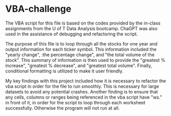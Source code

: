 # VBA-challenge
The VBA script for this file is based on the codes provided by the in-class assignments from the U of T Data Analysis bootcamp.  ChaGPT was also used in the assistance of debugging and refactoring the script.  

The purpose of this file is to loop through all the stocks for one year and output information for each ticker symbol.  This information included the "yearly change", :the percentage change", and "the total volume of the stock".  This summary of information is then used to provide the "greatest % increase", "greatest % decrease", and "greatest total volume".  Finally, conditional formatting is utilized to make it user friendly.

My key findings with this project included how it is necessary to refactor the vba script in order for the file to run smoothly.  This is necessary for large datasets to avoid any potential crashes.  Another finding is to ensure that any cells, columns or ranges being referenced in the vba script have "ws." in front of it, in order for the script to loop through each worksheet successfully.  Otherwise the program will not run at all.
